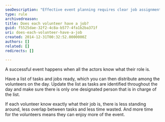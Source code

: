 ```yaml
---
seoDescription: "Effective event planning requires clear job assignments for each volunteer to minimize downtime and maximize enjoyment."
type: rule
archivedreason: 
title: Does each volunteer have a job?
guid: f5525dae-32f2-4c8a-b577-4fa1b2ba371f
uri: does-each-volunteer-have-a-job
created: 2014-12-31T00:32:52.0000000Z
authors: []
related: []
redirects: []

---
```


A successful event happens when all the actors know what their role is.

<!--endintro-->

Have a list of tasks and jobs ready, which you can then distribute among the volunteers on the day. Update the list as tasks are identified throughout the day and make sure there is only one designated person that is in charge of the list.

If each volunteer know exactly what their job is, there is less standing around, less overlap between tasks and less time wasted. And more time for the volunteers means they can enjoy more of the event.

